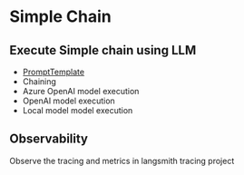 # Simple Chain

## Execute Simple chain using LLM

- [PromptTemplate](https://python.langchain.com/api_reference/core/prompts/langchain_core.prompts.prompt.PromptTemplate.html)
- Chaining
- Azure OpenAI model execution
- OpenAI model execution
- Local model model execution

## Observability

Observe the tracing and metrics in langsmith tracing project
